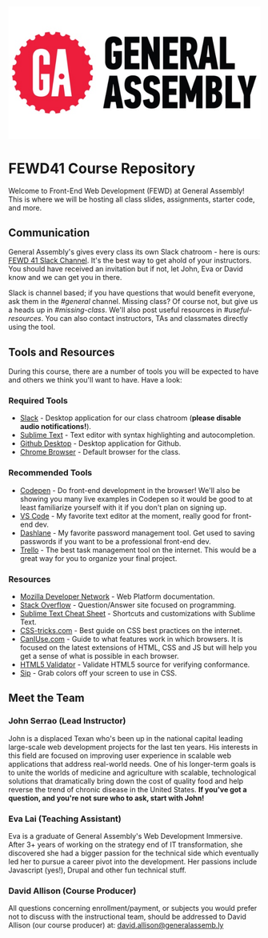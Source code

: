 ![GeneralAssemb.ly](ga-logo.jpg)

# FEWD41 Course Repository
Welcome to Front-End Web Development (FEWD) at General Assembly! This is where we will be hosting all class slides, assignments, starter code, and more.

## Communication
General Assembly's gives every class its own Slack chatroom - here is ours: [FEWD 41 Slack Channel](https://fewddc41.slack.com). It's the best way to get ahold of your instructors. You should have received an invitation but if not, let John, Eva or David know and we can get you in there.

Slack is channel based; if you have questions that would benefit everyone, ask them in the *#general* channel. Missing class? Of course not, but give us a heads up in *#missing-class*. We'll also post useful resources in *#useful-resources*. You can also contact instructors, TAs and classmates directly using the tool.

## Tools and Resources
During this course, there are a number of tools you will be expected to have and others we think you'll want to have. Have a look:

### Required Tools
* [Slack](https://slack.com/downloads) - Desktop application for our class chatroom (**please disable audio notifications!**).
* [Sublime Text](http://www.sublimetext.com/3) - Text editor with syntax highlighting and autocompletion.
* [Github Desktop](https://desktop.github.com/) - Desktop application for Github.
* [Chrome Browser](https://www.google.com/chrome/browser/desktop/) - Default browser for the class.

### Recommended Tools
* [Codepen](https://codepen.io) - Do front-end development in the browser! We'll also be showing you many live examples in Codepen so it would be good to at least familiarize yourself with it if you don't plan on signing up.
* [VS Code](https://code.visualstudio.com/) - My favorite text editor at the moment, really good for front-end dev.
* [Dashlane](https://dashlane.com) - My favorite password management tool. Get used to saving passwords if you want to be a professional front-end dev.
* [Trello](https://trello.com) - The best task management tool on the internet. This would be a great way for you to organize your final project.

### Resources
* [Mozilla Developer Network](https://developer.mozilla.org/en-US/) - Web Platform documentation.
* [Stack Overflow](http://stackoverflow.com/) - Question/Answer site focused on programming.
* [Sublime Text Cheat Sheet](http://www.cheatography.com/martinprins/cheat-sheets/sublime-text-3-osx/) - Shortcuts and customizations with Sublime Text.
* [CSS-tricks.com](https://css-tricks.com) - Best guide on CSS best practices on the internet.
* [CanIUse.com](http://caniuse.com/) - Guide to what features work in which browsers. It is focused on the latest extensions of HTML, CSS and JS but will help you get a sense of what is possible in each browser.
* [HTML5 Validator](https://html5.validator.nu/) - Validate HTML5 source for verifying conformance.
* [Sip](https://itunes.apple.com/us/app/sip/id507257563?mt=12) - Grab colors off your screen to use in CSS.


## Meet the Team
### John Serrao (Lead Instructor)
John is a displaced Texan who's been up in the national capital leading large-scale web development projects for the last ten years. His interests in this field are focused on improving user experience in scalable web applications that address real-world needs. One of his longer-term goals is to unite the worlds of medicine and agriculture with scalable, technological solutions that dramatically bring down the cost of quality food and help reverse the trend of chronic disease in the United States. **If you've got a question, and you're not sure who to ask, start with John!**

### Eva Lai (Teaching Assistant)
Eva is a graduate of General Assembly's Web Development Immersive. After 3+ years of working on the strategy end of IT transformation, she discovered she had a bigger passion for the technical side which eventually led her to pursue a career pivot into the development. Her passions include Javascript (yes!), Drupal and other fun technical stuff.

### David Allison (Course Producer)
All questions concerning enrollment/payment, or subjects you would prefer not to discuss with the instructional team, should be addressed to David Allison (our course producer) at: david.allison@generalassemb.ly
